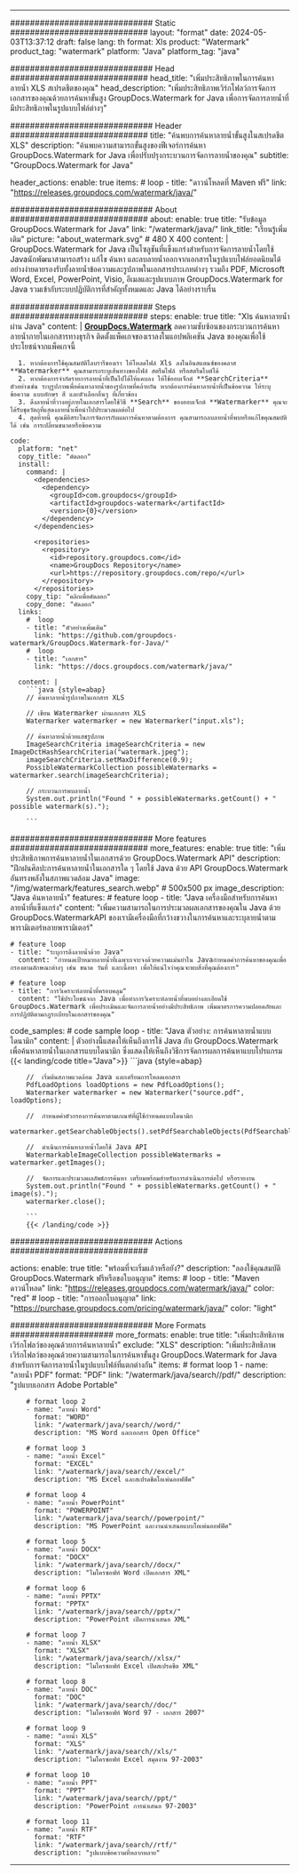 
---
############################# Static ############################
layout: "format"
date:  2024-05-03T13:37:12
draft: false
lang: th
format: Xls
product: "Watermark"
product_tag: "watermark"
platform: "Java"
platform_tag: "java"

############################# Head ############################
head_title: "เพิ่มประสิทธิภาพในการค้นหาลายน้ำ XLS สเปรดชีตของคุณ"
head_description: "เพิ่มประสิทธิภาพเวิร์กโฟลว์การจัดการเอกสารของคุณด้วยการค้นหาขั้นสูง GroupDocs.Watermark for Java เพื่อการจัดการลายน้ำที่มีประสิทธิภาพในรูปแบบไฟล์ต่างๆ"

############################# Header ############################
title: "ค้นพบการค้นหาลายน้ำขั้นสูงในสเปรดชีต XLS" 
description: "ค้นพบความสามารถขั้นสูงของฟีเจอร์การค้นหา GroupDocs.Watermark for Java เพื่อปรับปรุงกระบวนการจัดการลายน้ำของคุณ"
subtitle: "GroupDocs.Watermark for Java" 

header_actions:
  enable: true
  items:
    #  loop
    - title: "ดาวน์โหลดที่ Maven ฟรี"
      link: "https://releases.groupdocs.com/watermark/java/"
      
############################# About ############################
about:
    enable: true
    title: "รับข้อมูล GroupDocs.Watermark for Java"
    link: "/watermark/java/"
    link_title: "เรียนรู้เพิ่มเติม"
    picture: "about_watermark.svg" # 480 X 400
    content: |
       GroupDocs.Watermark for Java เป็นโซลูชันที่แข็งแกร่งสำหรับการจัดการลายน้ำโดยใช้ Javaนักพัฒนาสามารถสร้าง แก้ไข ค้นหา และลบลายน้ำออกจากเอกสารในรูปแบบไฟล์ยอดนิยมได้อย่างง่ายดายรองรับทั้งลายน้ำข้อความและรูปภาพในเอกสารประเภทต่างๆ รวมถึง PDF, Microsoft Word, Excel, PowerPoint, Visio, อีเมลและรูปแบบภาพ GroupDocs.Watermark for Java รวมเข้ากับระบบปฏิบัติการที่สำคัญทั้งหมดและ Java ได้อย่างราบรื่น

############################# Steps ############################
steps:
    enable: true
    title: "Xls ค้นหาลายน้ำผ่าน Java"
    content: |
      **[GroupDocs.Watermark](https://products.groupdocs.com/watermark/java/)** ลดความซับซ้อนของกระบวนการค้นหาลายน้ำภายในเอกสารทางธุรกิจ ติดตั้งแพ็คเกจของเราลงในแอปพลิเคชัน Java ของคุณเพื่อใช้ประโยชน์จากแพ็คเกจนี้
      
      1. หากต้องการใช้คุณสมบัติไลบรารีของเรา ให้โหลดไฟล์ Xls ลงในอินสแตนซ์ของคลาส **Watermarker** คุณสามารถระบุเส้นทางของไฟล์ สตรีมไฟล์ หรือสตรีมไบต์ได้
      2. หากต้องการจำกัดรายการลายน้ำที่เป็นไปได้ให้แคบลง ให้ใช้ออบเจ็กต์ **SearchCriteria** ตัวอย่างเช่น ระบุรูปภาพเพื่อค้นหาลายน้ำของรูปภาพที่คล้ายกัน หากต้องการค้นหาลายน้ำที่เป็นข้อความ ให้ระบุข้อความ แบบอักษร สี และตัวเลือกอื่นๆ ที่เกี่ยวข้อง
      3. ดึงลายน้ำที่วางอยู่ภายในเอกสารโดยใช้วิธี **Search** ของออบเจ็กต์ **Watermarker** คุณจะได้รับชุดวัตถุที่แสดงลายน้ำเพื่อนำไปประมวลผลต่อไป
      4. สุดท้ายนี้ คุณมีอิสระในการจัดการกับผลการค้นหาตามต้องการ คุณสามารถลบลายน้ำที่พบหรือแก้ไขคุณสมบัติได้ เช่น การเปลี่ยนขนาดหรือข้อความ
   
    code:
      platform: "net"
      copy_title: "คัดลอก"
      install:
        command: |
          <dependencies>
            <dependency>
              <groupId>com.groupdocs</groupId>
              <artifactId>groupdocs-watermark</artifactId>
              <version>{0}</version>
            </dependency>
          </dependencies>

          <repositories>
            <repository>
              <id>repository.groupdocs.com</id>
              <name>GroupDocs Repository</name>
              <url>https://repository.groupdocs.com/repo/</url>
            </repository>
          </repositories>
        copy_tip: "คลิกเพื่อคัดลอก"
        copy_done: "คัดลอก"
      links:
        #  loop
        - title: "ตัวอย่างเพิ่มเติม"
          link: "https://github.com/groupdocs-watermark/GroupDocs.Watermark-for-Java/"
        #  loop
        - title: "เอกสาร"
          link: "https://docs.groupdocs.com/watermark/java/"
          
      content: |
        ```java {style=abap}
        // ค้นหาลายน้ำรูปภาพในเอกสาร XLS

        // เขียน Watermarker ผ่านเอกสาร XLS
        Watermarker watermarker = new Watermarker("input.xls");
        
        // ค้นหาลายน้ำด้วยแฮชรูปภาพ
        ImageSearchCriteria imageSearchCriteria = new ImageDctHashSearchCriteria("watermark.jpeg");
        imageSearchCriteria.setMaxDifference(0.9);
        PossibleWatermarkCollection possibleWatermarks = watermarker.search(imageSearchCriteria);

        // กระบวนการพบลายน้ำ
        System.out.println("Found " + possibleWatermarks.getCount() + " possible watermark(s).");
        
        ```          
        
############################# More features ############################
more_features:
  enable: true
  title: "เพิ่มประสิทธิภาพการค้นหาลายน้ำในเอกสารด้วย GroupDocs.Watermark API"
  description: "ฝึกฝนศิลปะการค้นหาลายน้ำในเอกสารใด ๆ โดยใช้ Java ด้วย API GroupDocs.Watermark อันทรงพลังในสภาพแวดล้อม Java"
  image: "/img/watermark/features_search.webp" # 500x500 px
  image_description: "Java ค้นหาลายน้ำ"
  features:
    # feature loop
    - title: "Java เครื่องมือสำหรับการค้นหาลายน้ำที่แข็งแกร่ง"
      content: "เพิ่มความสามารถในการประมวลผลเอกสารของคุณใน Java ด้วย GroupDocs.WatermarkAPI ของเรามีเครื่องมือที่กว้างขวางในการค้นหาและระบุลายน้ำตามพารามิเตอร์หลายพารามิเตอร์"

    # feature loop
    - title: "ระบุการดึงลายน้ำด้วย Java"
      content: "กำหนดเป้าหมายลายน้ำที่เฉพาะเจาะจงด้วยความแม่นยำใน Javaกำหนดค่าการค้นหาของคุณเพื่อกรองตามลักษณะต่างๆ เช่น ขนาด วันที่ และเนื้อหา เพื่อให้แน่ใจว่าคุณจะพบสิ่งที่คุณต้องการ"

    # feature loop
    - title: "การวิเคราะห์ลายน้ำที่ครอบคลุม"
      content: "ใช้ประโยชน์จาก Java เพื่อทำการวิเคราะห์ลายน้ำที่พบอย่างละเอียดใช้ GroupDocs.Watermark เพื่อประเมินและจัดการลายน้ำอย่างมีประสิทธิภาพ เพิ่มมาตรการความปลอดภัยและการปฏิบัติตามกฎระเบียบในเอกสารของคุณ"
      
  code_samples:
    # code sample loop
    - title: "Java ตัวอย่าง: การค้นหาลายน้ำแบบไดนามิก"
      content: |
        ตัวอย่างนี้แสดงให้เห็นถึงการใช้ Java กับ GroupDocs.Watermark เพื่อค้นหาลายน้ำในเอกสารแบบไดนามิก ซึ่งแสดงให้เห็นถึงวิธีการจัดการผลการค้นหาแบบโปรแกรม
        {{< landing/code title="Java">}}
        ```java {style=abap}
        
        //  เริ่มต้นสภาพแวดล้อม Java และเตรียมการโหลดเอกสาร
        PdfLoadOptions loadOptions = new PdfLoadOptions();
        Watermarker watermarker = new Watermarker("source.pdf", loadOptions);

        //  กำหนดค่าตัวกรองการค้นหาตามเกณฑ์ที่ผู้ใช้กำหนดแบบไดนามิก
        watermarker.getSearchableObjects().setPdfSearchableObjects(PdfSearchableObjects.AttachedImages);

        //  ดำเนินการค้นหาลายน้ำโดยใช้ Java API
        WatermarkableImageCollection possibleWatermarks = watermarker.getImages();

        //  จัดการและประมวลผลลัพธ์การค้นหา เตรียมพร้อมสำหรับการดำเนินการต่อไป หรือรายงาน
        System.out.println("Found " + possibleWatermarks.getCount() + " image(s).");
        watermarker.close();

        ```
        {{< /landing/code >}}


############################# Actions ############################

actions:
  enable: true
  title: "พร้อมที่จะเริ่มแล้วหรือยัง?"
  description: "ลองใช้คุณสมบัติ GroupDocs.Watermark ฟรีหรือขอใบอนุญาต"
  items:
    #  loop
    - title: "Maven ดาวน์โหลด"
      link: "https://releases.groupdocs.com/watermark/java/"
      color: "red"
        #  loop
    - title: "การออกใบอนุญาต"
      link: "https://purchase.groupdocs.com/pricing/watermark/java/"
      color: "light"


############################# More Formats #####################
more_formats:
    enable: true
    title: "เพิ่มประสิทธิภาพเวิร์กโฟลว์ของคุณด้วยการค้นหาลายน้ำ"
    exclude: "XLS"
    description: "เพิ่มประสิทธิภาพเวิร์กโฟลว์ของคุณด้วยความสามารถในการค้นหาขั้นสูง GroupDocs.Watermark for Java สำหรับการจัดการลายน้ำในรูปแบบไฟล์ที่แตกต่างกัน"
    items: 
        # format loop 1
        - name: "ลายน้ำ PDF"
          format: "PDF"
          link: "/watermark/java/search//pdf/"
          description: "รูปแบบเอกสาร Adobe Portable"

        # format loop 2
        - name: "ลายน้ำ Word"
          format: "WORD"
          link: "/watermark/java/search//word/"
          description: "MS Word และเอกสาร Open Office"
          
        # format loop 3
        - name: "ลายน้ำ Excel"
          format: "EXCEL"
          link: "/watermark/java/search//excel/"
          description: "MS Excel และสเปรดชีตโอเพ่นออฟฟิศ"

        # format loop 4
        - name: "ลายน้ำ PowerPoint"
          format: "POWERPOINT"
          link: "/watermark/java/search//powerpoint/"
          description: "MS PowerPoint และงานนำเสนอแบบโอเพ่นออฟฟิศ"

        # format loop 5
        - name: "ลายน้ำ DOCX"
          format: "DOCX"
          link: "/watermark/java/search//docx/"
          description: "ไมโครซอฟท์ Word เปิดเอกสาร XML"
          
        # format loop 6
        - name: "ลายน้ำ PPTX"
          format: "PPTX"
          link: "/watermark/java/search//pptx/"
          description: "PowerPoint เปิดการนำเสนอ XML"
          
        # format loop 7
        - name: "ลายน้ำ XLSX"
          format: "XLSX"
          link: "/watermark/java/search//xlsx/"
          description: "ไมโครซอฟท์ Excel เปิดสเปรดชีต XML"

        # format loop 8
        - name: "ลายน้ำ DOC"
          format: "DOC"
          link: "/watermark/java/search//doc/"
          description: "ไมโครซอฟท์ Word 97 - เอกสาร 2007"

        # format loop 9
        - name: "ลายน้ำ XLS"
          format: "XLS"
          link: "/watermark/java/search//xls/"
          description: "ไมโครซอฟท์ Excel สมุดงาน 97-2003"

        # format loop 10
        - name: "ลายน้ำ PPT"
          format: "PPT"
          link: "/watermark/java/search//ppt/"
          description: "PowerPoint การนำเสนอ 97-2003"

        # format loop 11
        - name: "ลายน้ำ RTF"
          format: "RTF"
          link: "/watermark/java/search//rtf/"
          description: "รูปแบบข้อความที่หลากหลาย"

---
